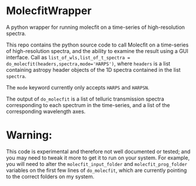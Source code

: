 # MolecfitWrapper
A python wrapper for running molecfit on a time-series of high-resolution spectra.


This repo contains the python source code to call Molecfit on a time-series of high-resolution spectra, and the ability to examine the result using a GUI interface. Call as `list_of_wls,list_of_t_spectra = do_molecfit(headers,spectra,mode='HARPS')`, where `headers` is a list containing astropy header objects of the 1D spectra contained in the list `spectra`.

The `mode` keyword currently only accepts `HARPS` and `HARPSN`.

The output of `do_molecfit` is a list of telluric transmission spectra corresponding to each spectrum in the time-series, and a list of the corresponding wavelength axes.

# Warning:
This code is experimental and therefore not well documented or tested; and you may need to tweak it more to get it to run on your system. For example, you will need to alter the `molecfit_input_folder` and `molecfit_prog_folder` variables on the first few lines of `do_molecfit`, which are currently pointing to the correct folders on my system.

